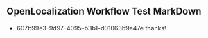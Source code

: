 ## OpenLocalization Workflow Test MarkDown
* 607b99e3-9d97-4095-b3b1-d01063b9e47e thanks!

<!--HONumber=Jul16_HO2-->


